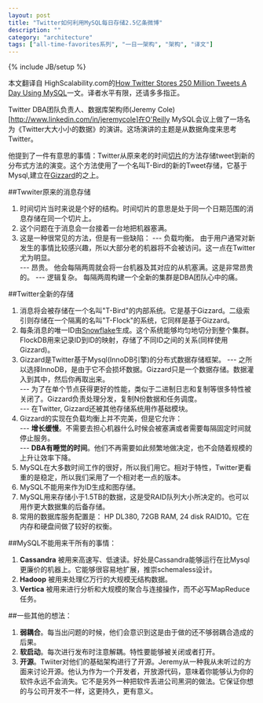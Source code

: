 ```yaml
---
layout: post
title: "Twitter如何利用MySQL每日存储2.5亿条微博"
description: ""
category: "architecture"
tags: ["all-time-favorites系列", "一日一架构", "架构", "译文"]
---
```

{% include JB/setup %}

本文翻译自 HighScalability.com的[How Twitter Stores 250 Million Tweets A Day Using MySQL](http://highscalability.com/blog/2011/12/19/how-twitter-stores-250-million-tweets-a-day-using-mysql.html)一文。译者水平有限，还请多多指正。

Twitter DBA团队负责人、数据库架构师(Jeremy Cole)[http://www.linkedin.com/in/jeremycole]在O'Reilly MySQL会议上做了一场名为《Twitter大大小小的数据》的演讲。这场演讲的主题是从数据角度来思考Twitter。

他提到了一件有意思的事情：Twitter从原来老的时间[切片](http://highscalability.com/unorthodox-approach-database-design-coming-shard)的方法存储tweet到新的分布式方法的演变。这个方法使用了一个名叫T-Bird的新的Tweet存储，它基于Mysql,建立在[Gizzard](https://github.com/twitter/gizzard)的之上。

##Twwiter原来的消息存储
1. 时间切片当时来说是个好的结构。时间切片的意思是处于同一个日期范围的消息存储在同一个切片上。  
2. 这个问题在于消息会一台接着一台地把机器塞满。  
3. 这是一种很常见的方法，但是有一些缺陷：
  --- 负载均衡。 由于用户通常对新发生的事情比较感兴趣，所以大部分老的机器将不会被访问。这一点在Twitter尤为明显。  
  --- 昂贵。 他会每隔两周就会将一台机器及其对应的从机塞满。这是非常昂贵的。
  --- 逻辑复杂。 每隔两周构建一个全新的集群是DBA团队心中的痛。  

##Twitter全新的存储
1. 消息将会被存储在一个名叫"T-Bird"的内部系统。它是基于Gizzard。二级索引则存储在一个隔离的名叫"T-Flock"的系统，它同样是基于Gizzard。  
2. 每条消息的唯一ID由[Snowflake](https://github.com/twitter/snowflake)生成。这个系统能够均匀地切分到整个集群。FlockDB用来记录ID到ID的映射，存储了不同ID之间的关系(同样使用Gizzard)。  
3. Gizzard是Twitter基于Mysql(InnoDB引擎)的分布式数据存储框架。
  --- 之所以选择InnoDB，是由于它不会损坏数据。Gizzard只是一个数据存储。数据灌入到其中，然后你再取出来。  
  --- 为了在单个节点获得更好的性能，类似于二进制日志和复制等很多特性被关闭了。Gizzard负责处理分发，复制N份数据和任务调度。  
  --- 在Twitter, Gizzard还被其他存储系统用作基础模块。  
4. Gizzard的实现在负载均衡上并不完美，但是它允许：  
  --- **增长缓慢**。不需要去担心机器什么时候会被塞满或者需要每隔固定时间就停止服务。  
  --- **DBA有睡觉的时间**。他们不再需要如此频繁地做决定，也不会随着规模的上升让效率下降。
5. MySQL在大多数时间工作的很好，所以我们用它。相对于特性，Twitter更看重的是稳定，所以我们采用了一个相对老一点的版本。  
6. MySQL不能用来作为ID生成和图存储。  
7. MySQL用来存储小于1.5TB的数据，这是受RAID队列大小所决定的。也可以用作更大数据集的后备存储。  
8. 常用的数据库服务配置是： HP DL380, 72GB RAM, 24 disk RAID10。它在内存和硬盘间做了较好的权衡。  

##MySQL不能用来干所有的事情：
1. **Cassandra** 被用来高速写、低速读。好处是Cassandra能够运行在比Mysql更廉价的机器上。它能够很容易地扩展，推崇schemaless设计。  
2. **Hadoop** 被用来处理亿万行的大规模无结构数据。  
3. **Vertica** 被用来进行分析和大规模的聚合与连接操作，而不必写MapReduce任务。  

##一些其他的想法：
1. **弱耦合**。每当出问题的时候，他们会意识到这是由于做的还不够弱耦合造成的后果。  
2. **软启动**。每次进行发布时注意解耦。特性要能够被关闭或者打开。
3. **开源**。Twiiter对他们的基础架构进行了开源。Jeremy从一种我从未听过的方面来讨论开源。他认为作为一个开发者，开放源代码，意味着你能够认为你的软件永远不会消失。它不是另外一种把软件丢进公司黑洞的做法。它保证你想的与公司开发不一样，这更持久，更有意义。


